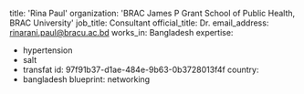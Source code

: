 title: 'Rina Paul'
organization: 'BRAC James P Grant School of Public Health, BRAC University'
job_title: Consultant
official_title: Dr.
email_address: rinarani.paul@bracu.ac.bd
works_in: Bangladesh
expertise:
  - hypertension
  - salt
  - transfat
id: 97f91b37-d1ae-484e-9b63-0b3728013f4f
country:
  - bangladesh
blueprint: networking
